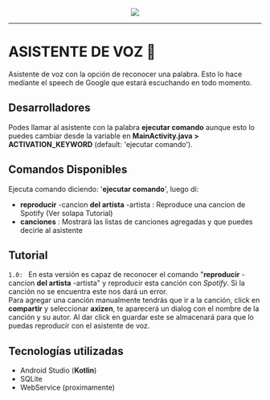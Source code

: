 <p align="center">
  <img src="https://cdn.canstarblue.co.nz/wp-content/uploads/banner-with-robot-coffee.jpg">
</p>

- - -

# ASISTENTE DE VOZ :speak_no_evil:
Asistente de voz con la opción de reconocer una palabra. Esto lo hace mediante el speech de Google que estará escuchando en todo momento.

## Desarrolladores
Podes llamar al asistente con la palabra **ejecutar comando** aunque esto lo puedes cambiar desde la variable en **MainActivity.java > ACTIVATION_KEYWORD** (default: 'ejecutar comando').

## Comandos Disponibles
Ejecuta comando diciendo: '**ejecutar comando**', luego dí:
* **reproducir** -cancion **del artista** -artista : Reproduce una cancion de Spotify (Ver solapa Tutorial)
* **canciones** : Mostrará las listas de canciones agregadas y que puedes decirle al asistente


## Tutorial
`1.0: ` En esta versión es capaz de reconocer el comando "**reproducir** -cancion **del artista** -artista" y reproducir esta canción con *Spotify*. Si la canción no se encuentra este nos dará un error.<br>
  Para agregar una canción manualmente tendrás que ir a la canción, click en **compartir** y seleccionar **axizen**, te aparecerá un dialog con el nombre de la canción y su autor. Al dar click en guardar este se almacenará para que lo puedas reproducír con el asistente de voz.
  
## Tecnologías utilizadas
* Android Studio (**Kotlin**)
* SQLite
* WebService (proximamente)


